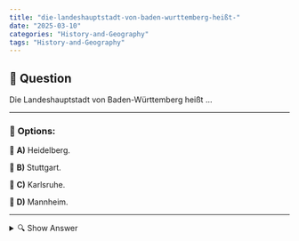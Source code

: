 ```yaml
---
title: "die-landeshauptstadt-von-baden-wurttemberg-heißt-"
date: "2025-03-10"
categories: "History-and-Geography"
tags: "History-and-Geography"
---
```


## 📌 **Question**

Die Landeshauptstadt von Baden-Württemberg heißt ...



---

### 📝 **Options:**

🔘 **A)** Heidelberg.

🔘 **B)** Stuttgart.

🔘 **C)** Karlsruhe.

🔘 **D)** Mannheim.

---

<details>
  <summary>🔍 Show Answer</summary>

  <p>
💡  <b>Correct Answer:</b>  b
  </p>
  <p>
    📖<b>Explanation:</b>
    Baden-Württemberg is a prominent state in southwestern Germany, renowned for its robust economy, automotive industry, and rich cultural heritage. The capital city plays a crucial role in the state's administration and economy. Stuttgart, known for being the headquarters of major automobile manufacturers like Mercedes-Benz and Porsche, serves as this capital. Other notable cities in Baden-Württemberg include Heidelberg, famous for its historic university; Karlsruhe, known for its judiciary and technology sectors; and Mannheim, an important industrial and economic hub. Understanding these cities helps in identifying the correct capital.
  </p>
</details>
